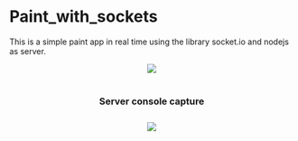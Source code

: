 # Paint_with_sockets
This is a simple paint app in real time using the library socket.io and nodejs as server.
<center><img src="http://s9.postimg.org/64rl0mmz3/Captura.png" /><center>
<br>
<h3><b>Server console capture<b><br><h3/>
<center><img src="http://s24.postimg.org/724ao4vwl/Captura2.png"/><center>
